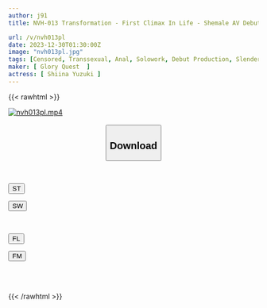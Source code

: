 ```yaml
---
author: j91
title: NVH-013 Transformation - First Climax In Life - Shemale AV Debut - Yuzuki Shiina

url: /v/nvh013pl
date: 2023-12-30T01:30:00Z
image: "nvh013pl.jpg"
tags: [Censored, Transsexual, Anal, Solowork, Debut Production, Slender, Cross Dressing	]
maker: [ Glory Quest  ]
actress: [ Shiina Yuzuki ]
---
```



{{< rawhtml >}}

<div class="video" data-videoid="VObdprAD9GfKeer">
    <a href="javascript:;">
        <img src="/v/nvh013pl/nvh013pl.jpg" width="WIDTH" height="HEIGHT" alt="nvh013pl.mp4" loading="lazy">
    </a>
</div>

<script type="text/javascript" src="https://j91.asia/asset/on-demand-st.js"></script>

<br>
  <link rel="stylesheet" href="https://j91.asia/asset/bs5.css">
  
  <center>
  <button class="btn btn-primary" type="button" data-bs-toggle="collapse" data-bs-target=".multi-collapse" aria-expanded="false" aria-controls="multiCollapseExample1 multiCollapseExample2"><h2>Download</h2></button></center>
</p>
<div class="row">
  <div class="col">
    <div class="collapse multi-collapse" id="multiCollapseExample1">
      <div class="card card-body">
	      	      <br>
<div class="buttons">  
<p><a href="https://streamtape.to/v/VObdprAD9GfKeer" target="_blank"><button class="btn-hover color-3"><i class="fa fa-download"></i> ST</button></a></p>
<p><a href="https://flaswish.com/o3jj5k2g7ebz" target="_blank"><button class="btn-hover color-2"><i class="fa fa-download"></i> SW</button></a></p></div>
    </div>
  </div>
</div>
  <div class="col">
    <div class="collapse multi-collapse" id="multiCollapseExample2">
      <div class="card card-body">
	      <br>
<div class="buttons">
<p><a href="javascript:;" target="_blank"><button class="btn-hover color-9"><i class="fa fa-download"></i> FL</button></a></p>
<p><a href="javascript:;" target="_blank"><button class="btn-hover color-8"><i class="fa fa-download"></i> FM</button></a></p></div>
<br><br>
      </div>
    </div>
  </div>
</div>

{{< /rawhtml >}}